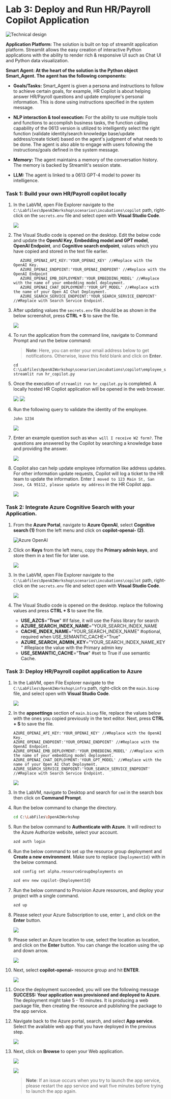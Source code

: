 # Lab 3: Deploy and Run HR/Payroll Copilot Application 

   ![](../media/img13.png "Technical design")

**Application Platform:**
The solution is built on top of streamlit application platform. Streamlit allows the easy creation of interactive Python applications with the ability to render rich & responsive UI such as Chat UI and Python data visualization.

**Smart Agent: At the heart of the solution is the Python object Smart_Agent. The agent has the following components:**

  - **Goals/Tasks:** Smart_Agent is given a persona and instructions to follow to achieve certain goals, for example, HR Copilot is about helping answer HR/Payroll questions and update employee's personal information. This is done using instructions specified in the system message.

  - **NLP interaction & tool execution:** For the ability to use multiple tools and functions to accomplish business tasks, the function calling capability of the 0613 version is utilized to intelligently select the right function (validate identity/search knowledge base/update address/create ticket) based on the agent's judgment of what needs to be done. The agent is also able to engage with users following the instructions/goals defined in the system message.

  - **Memory:** The agent maintains a memory of the conversation history. The memory is backed by Streamlit's session state.
  - **LLM:** The agent is linked to a 0613 GPT-4 model to power its intelligence.

    
### Task 1: Build your own HR/Payroll copilot locally

1. In the LabVM, open File Explorer navigate to the `C:\Labfiles\OpenAIWorkshop\scenarios\incubations\copilot` path, right-click on the `secrets.env` file and select open with  **Visual Studio Code**.

    ![](../media/img38.png)

1. The Visual Studio code is opened on the desktop. Edit the below code and update the **OpenAI Key**, **Embedding model and GPT model**, **OpenAI Endpoint**, and **Cognitive search endpoint**, values which you have copied and stored in the text file earlier.

   ```
      AZURE_OPENAI_API_KEY:'YOUR_OPENAI_KEY' //#Replace with the OpenAI Key.
      AZURE_OPENAI_ENDPOINT:'YOUR_OPENAI_ENDPOINT' //#Replace with the OpenAI Endpoint
      AZURE_OPENAI_EMB_DEPLOYMENT:'YOUR_EMBEDDING_MODEL' //#Replace with the name of your embedding model deployment.
      AZURE_OPENAI_CHAT_DEPLOYMENT:'YOUR_GPT_MODEL' //#Replace with the name of your Open AI Chat Deployment.
      AZURE_SEARCH_SERVICE_ENDPOINT:'YOUR_SEARCH_SERVICE_ENDPOINT' //#Replace with Search Service Endpoint.
   ```

1. After updating values the `secrets.env` file should be as shown in the below screenshot, press **CTRL + S** to save the file.

    ![](../media/img39.png)

1. To run the application from the command line, navigate to Command Prompt and run the below command:

   >**Note**: Here, you can enter your email address below to get notifications. Otherwise, leave this field blank and click on **Enter**.

   ```
   cd C:\Labfiles\OpenAIWorkshop\scenarios\incubations\copilot\employee_support
   streamlit run hr_copilot.py
   ```

1. Once the execution of `streamlit run hr_copilot.py` is completed. A locally hosted HR Copliot application will be opened in the web browser. 

   ![](../media/img17.png)
   ![](../media/img18.png)

1. Run the following query to validate the identity of the employee.

   ```
   John 1234
   ```

   ![](../media/img19.png)

1. Enter an example question such as `When will I receive W2 form?`. The questions are answered by the Copilot by searching a knowledge base and providing the answer.

   ![](../media/img23.png)

1. Copilot also can help update employee information like address updates. For other information update requests, Copilot will log a ticket to the HR team to update the information. Enter `I moved to 123 Main St, San Jose, CA 95112, please update my address` in the HR Copilot app.

    ![](../media/img24.png)

### Task 2: Integrate Azure Cognitive Search with your Application.

1. From the **Azure Portal**, navigate to **Azure OpenAI**, select **Cognitive search (1)** from the left menu and click on **copilot-openai-<inject key="Deployment ID" enableCopy="false"/> (2)**.

   ![](../media/img35.png "Azure OpenAI")

1. Click on **Keys** from the left menu, copy the **Primary admin keys**, and store them in a text file for later use.

    ![](../media/img63.png)

1. In the LabVM, open File Explorer navigate to the `C:\Labfiles\OpenAIWorkshop\scenarios\incubations\copilot` path, right-click on the `secrets.env` file and select open with  **Visual Studio Code**.

    ![](../media/img38.png)

1. The Visual Studio code is opened on the desktop. replace the following values and press **CTRL + S** to save the file.

   - **USE_AZCS**="**True**" #if false, it will use the Faiss library for search
   - **AZURE_SEARCH_INDEX_NAME**="YOUR_SEARCH_INDEX_NAME
   - **CACHE_INDEX_NAME**="YOUR_SEARCH_INDEX_NAME" #optional, required when USE_SEMANTIC_CACHE="True"
   - **AZURE_SEARCH_ADMIN_KEY**="YOUR_SEARCH_INDEX_NAME_KEY" #Replace the value with the Primary admin key
   - **USE_SEMANTIC_CACHE**="**True**" #set to True if use semantic Cache.


### Task 3: Deploy HR/Payroll copilot application to Azure

1. In the LabVM, open File Explorer navigate to the `C:\LabFiles\OpenAIWorkshop\infra` path, right-click on the `main.bicep` file, and select open with  **Visual Studio Code**.

    ![](../media/img41.png)

1. In the **appsettings** section of `main.bicep` file, replace the values below with the ones you copied previously in the text editor. Next, press **CTRL + S** to save the file.

      ```
      AZURE_OPENAI_API_KEY:'YOUR_OPENAI_KEY' //#Replace with the OpenAI Key.
      AZURE_OPENAI_ENDPOINT:'YOUR_OPENAI_ENDPOINT' //#Replace with the OpenAI Endpoint.
      AZURE_OPENAI_EMB_DEPLOYMENT:'YOUR_EMBEDDING_MODEL' //#Replace with the name of your embedding model deployment.
      AZURE_OPENAI_CHAT_DEPLOYMENT:'YOUR_GPT_MODEL' //#Replace with the name of your Open AI Chat Deployment.
      AZURE_SEARCH_SERVICE_ENDPOINT:'YOUR_SEARCH_SERVICE_ENDPOINT' //#Replace with Search Service Endpoint.
      ```

     ![](../media/img42.png)


1. In the LabVM, navigate to Desktop and search for `cmd` in the search box then click on **Command Prompt**.

1. Run the below command to change the directory.

   ```bash
   cd C:\LabFiles\OpenAIWorkshop
   ```

1. Run the below command to **Authenticate with Azure**. It will redirect to the Azure Authorize website, select your account.

   ```bash
   azd auth login
   ```

1. Run the below command to set up the resource group deployment and **Create a new environment**. Make sure to replace `{DeploymentId}` with **<inject key="Deployment ID" enableCopy="true"/>** in the below command.

   ```bash
   azd config set alpha.resourceGroupDeployments on
   ```
   
   ```bash
   azd env new copilot-{DeploymentId}
   ```

1. Run the below command to Provision Azure resources, and deploy your project with a single command.

   ```bash
   azd up
   ```
   
1. Please select your Azure Subscription to use, enter `1`, and click on the **Enter** button.

   ![](../media/img29.png)

1. Please select an Azure location to use, select the location as **<inject key="Region" enableCopy="false"/>** location, and click on the **Enter** button. You can change the location using the up and down arrow.

    ![](../media/img30.png)

1. Next, select **copilot-openai-<inject key="Deployment ID" enableCopy="False"/>** resource group and hit **ENTER**.

    ![](../media/img43.png)

1. Once the deployment succeeded, you will see the following message **SUCCESS: Your application was provisioned and deployed to Azure**. The deployment might take 5 - 10 minutes. It is producing a web package file, then creating the resource and publishing the package to the app service.


1. Navigate back to the Azure portal, search, and select **App service**. Select the available web app that you have deployed in the previous step.

    ![](../media/img44.png)

1. Next, click on **Browse** to open your Web application.

    ![](../media/img45.png)

    ![](../media/img46.png)

   > **Note**: If an issue occurs when you try to launch the app service, please restart the app service and wait five minutes before trying to launch the app again.
